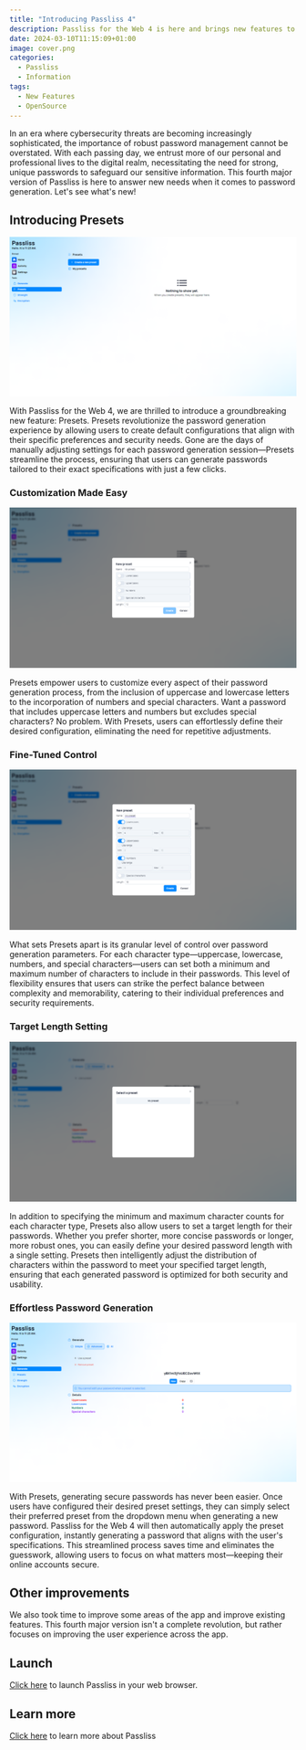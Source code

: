 ```yaml
---
title: "Introducing Passliss 4"
description: Passliss for the Web 4 is here and brings new features to improve password generation.
date: 2024-03-10T11:15:09+01:00
image: cover.png
categories:
  - Passliss
  - Information
tags:
  - New Features
  - OpenSource
---
```


In an era where cybersecurity threats are becoming increasingly sophisticated, the importance of robust password management cannot be overstated. With each passing day, we entrust more of our personal and professional lives to the digital realm, necessitating the need for strong, unique passwords to safeguard our sensitive information. This fourth major version of Passliss is here to answer new needs when it comes to password generation. Let's see what's new!

## Introducing Presets

![The new Presets page](2.png)

With Passliss for the Web 4, we are thrilled to introduce a groundbreaking new feature: Presets. Presets revolutionize the password generation experience by allowing users to create default configurations that align with their specific preferences and security needs. Gone are the days of manually adjusting settings for each password generation session—Presets streamline the process, ensuring that users can generate passwords tailored to their exact specifications with just a few clicks.

### Customization Made Easy

![The new Presets creation assistant](3.png)

Presets empower users to customize every aspect of their password generation process, from the inclusion of uppercase and lowercase letters to the incorporation of numbers and special characters. Want a password that includes uppercase letters and numbers but excludes special characters? No problem. With Presets, users can effortlessly define their desired configuration, eliminating the need for repetitive adjustments.

### Fine-Tuned Control

![You can customize and adjust each setting when creating a preset.](4.png)

What sets Presets apart is its granular level of control over password generation parameters. For each character type—uppercase, lowercase, numbers, and special characters—users can set both a minimum and maximum number of characters to include in their passwords. This level of flexibility ensures that users can strike the perfect balance between complexity and memorability, catering to their individual preferences and security requirements.

### Target Length Setting

![You can now select a preset when generating a password](5.png)

In addition to specifying the minimum and maximum character counts for each character type, Presets also allow users to set a target length for their passwords. Whether you prefer shorter, more concise passwords or longer, more robust ones, you can easily define your desired password length with a single setting. Presets then intelligently adjust the distribution of characters within the password to meet your specified target length, ensuring that each generated password is optimized for both security and usability.

### Effortless Password Generation

![Once you created a preset, you can use it effortlessly in the Generate page.](1.png)

With Presets, generating secure passwords has never been easier. Once users have configured their desired preset settings, they can simply select their preferred preset from the dropdown menu when generating a new password. Passliss for the Web 4 will then automatically apply the preset configuration, instantly generating a password that aligns with the user's specifications. This streamlined process saves time and eliminates the guesswork, allowing users to focus on what matters most—keeping their online accounts secure.

## Other improvements

We also took time to improve some areas of the app and improve existing features. This fourth major version isn't a complete revolution, but rather focuses on improving the user experience across the app.

## Launch

[Click here](https://passliss.leocorporation.dev/) to launch Passliss in your web browser.

## Learn more

[Click here](https://leocorporation.dev/store/passliss) to learn more about Passliss

